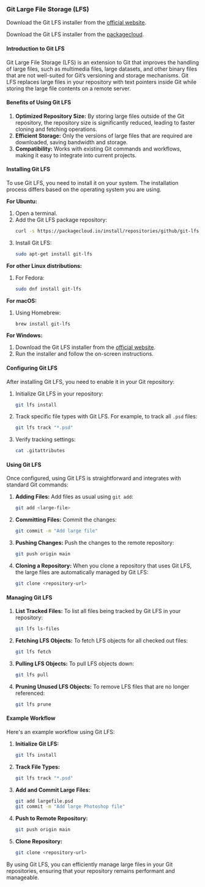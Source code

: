### Git Large File Storage (LFS)

Download the Git LFS installer from the [official website](https://git-lfs.com/).

Download the Git LFS installer from the [packagecloud](https://packagecloud.io/github/git-lfs/install/).

#### Introduction to Git LFS
Git Large File Storage (LFS) is an extension to Git that improves the handling of large files, such as multimedia files, large datasets, and other binary files that are not well-suited for Git’s versioning and storage mechanisms. Git LFS replaces large files in your repository with text pointers inside Git while storing the large file contents on a remote server.

#### Benefits of Using Git LFS
1. **Optimized Repository Size:** By storing large files outside of the Git repository, the repository size is significantly reduced, leading to faster cloning and fetching operations.
2. **Efficient Storage:** Only the versions of large files that are required are downloaded, saving bandwidth and storage.
3. **Compatibility:** Works with existing Git commands and workflows, making it easy to integrate into current projects.

#### Installing Git LFS
To use Git LFS, you need to install it on your system. The installation process differs based on the operating system you are using.

**For Ubuntu:**
1. Open a terminal.
2. Add the Git LFS package repository:
    ```bash
    curl -s https://packagecloud.io/install/repositories/github/git-lfs/script.deb.sh | sudo bash
    ```
3. Install Git LFS:
    ```bash
    sudo apt-get install git-lfs
    ```

**For other Linux distributions:**
1. For Fedora:
    ```bash
    sudo dnf install git-lfs
    ```

**For macOS:**
1. Using Homebrew:
    ```bash
    brew install git-lfs
    ```

**For Windows:**
1. Download the Git LFS installer from the [official website](https://git-lfs.github.com/).
2. Run the installer and follow the on-screen instructions.

#### Configuring Git LFS
After installing Git LFS, you need to enable it in your Git repository:

1. Initialize Git LFS in your repository:
    ```bash
    git lfs install
    ```

2. Track specific file types with Git LFS. For example, to track all `.psd` files:
    ```bash
    git lfs track "*.psd"
    ```

3. Verify tracking settings:
    ```bash
    cat .gitattributes
    ```

#### Using Git LFS
Once configured, using Git LFS is straightforward and integrates with standard Git commands:

1. **Adding Files:**
    Add files as usual using `git add`:
    ```bash
    git add <large-file>
    ```

2. **Committing Files:**
    Commit the changes:
    ```bash
    git commit -m "Add large file"
    ```

3. **Pushing Changes:**
    Push the changes to the remote repository:
    ```bash
    git push origin main
    ```

4. **Cloning a Repository:**
    When you clone a repository that uses Git LFS, the large files are automatically managed by Git LFS:
    ```bash
    git clone <repository-url>
    ```

#### Managing Git LFS
1. **List Tracked Files:**
    To list all files being tracked by Git LFS in your repository:
    ```bash
    git lfs ls-files
    ```

2. **Fetching LFS Objects:**
    To fetch LFS objects for all checked out files:
    ```bash
    git lfs fetch
    ```

3. **Pulling LFS Objects:**
    To pull LFS objects down:
    ```bash
    git lfs pull
    ```

4. **Pruning Unused LFS Objects:**
    To remove LFS files that are no longer referenced:
    ```bash
    git lfs prune
    ```

#### Example Workflow
Here's an example workflow using Git LFS:

1. **Initialize Git LFS:**
    ```bash
    git lfs install
    ```

2. **Track File Types:**
    ```bash
    git lfs track "*.psd"
    ```

3. **Add and Commit Large Files:**
    ```bash
    git add largefile.psd
    git commit -m "Add large Photoshop file"
    ```

4. **Push to Remote Repository:**
    ```bash
    git push origin main
    ```

5. **Clone Repository:**
    ```bash
    git clone <repository-url>
    ```

By using Git LFS, you can efficiently manage large files in your Git repositories, ensuring that your repository remains performant and manageable.
